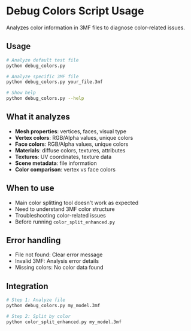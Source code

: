 # Debug Colors Script Usage

Analyzes color information in 3MF files to diagnose color-related issues.

## Usage

```bash
# Analyze default test file
python debug_colors.py

# Analyze specific 3MF file
python debug_colors.py your_file.3mf

# Show help
python debug_colors.py --help
```

## What it analyzes

- **Mesh properties**: vertices, faces, visual type
- **Vertex colors**: RGB/Alpha values, unique colors
- **Face colors**: RGB/Alpha values, unique colors
- **Materials**: diffuse colors, textures, attributes
- **Textures**: UV coordinates, texture data
- **Scene metadata**: file information
- **Color comparison**: vertex vs face colors

## When to use

- Main color splitting tool doesn't work as expected
- Need to understand 3MF color structure
- Troubleshooting color-related issues
- Before running `color_split_enhanced.py`

## Error handling

- File not found: Clear error message
- Invalid 3MF: Analysis error details
- Missing colors: No color data found

## Integration

```bash
# Step 1: Analyze file
python debug_colors.py my_model.3mf

# Step 2: Split by color
python color_split_enhanced.py my_model.3mf
``` 